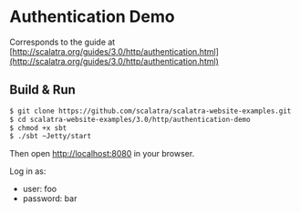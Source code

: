 # Authentication Demo #

Corresponds to the guide at [http://scalatra.org/guides/3.0/http/authentication.html](http://scalatra.org/guides/3.0/http/authentication.html)


## Build & Run ##

```sh
$ git clone https://github.com/scalatra/scalatra-website-examples.git
$ cd scalatra-website-examples/3.0/http/authentication-demo
$ chmod +x sbt
$ ./sbt ~Jetty/start
```

Then open [http://localhost:8080](http://localhost:8080) in your browser.

Log in as:

- user: foo
- password: bar
